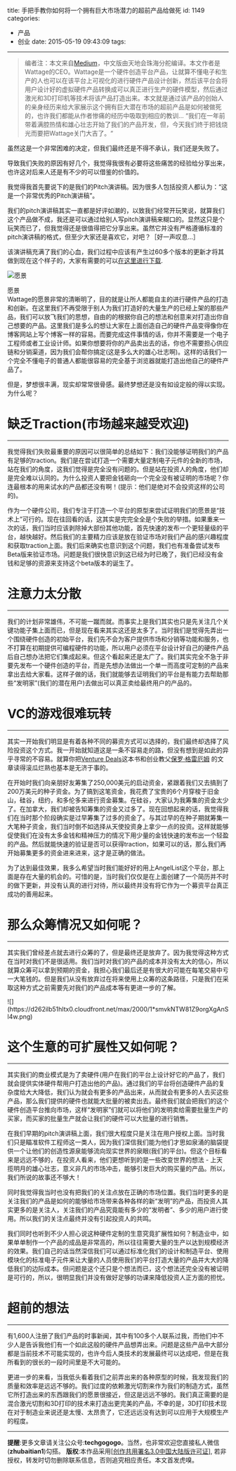 title: 手把手教你如何将一个拥有巨大市场潜力的超前产品给做死
id: 1149
categories:
  - 产品
  - 创业
date: 2015-05-19 09:43:09
tags:
---

> 编者注：本文来自[Medium](https://medium.com/inside-wattage/well-we-failed-77e795e16ecf)，中文版由天地会珠海分舵编译。本文作者是Wattage的CEO。Wattage是一个硬件创造平台产品，让就算不懂电子和生产的人也可以在该平台上可视化的进行硬件产品设计创新，然后该平台会将用户设计好的虚拟硬件产品转换成可以真正进行生产的硬件模型，然后通过激光和3D打印机等技术将该产品打造出来。本文就是通过该产品的创始人的亲身经历来给大家展示这个拥有巨大潜在市场的超前产品是如何被做死的，也许我们都能从作者惨痛的经历中吸取到相应的教训...
“我们在一年前带着满腔热情和雄心壮志开始了我们的产品开发，但，今天我们终于把钱烧光而要把Wattage关门大吉了。“

虽然这是一个非常困难的决定，但我们最终还是不得不承认，我们还是失败了。

导致我们失败的原因有好几个，我觉得我很有必要将这些痛苦的经验给分享出来，也许这对后来人还是有不少的可以借鉴的价值的。

我觉得我首先要说下的是我们的Pitch演讲稿。因为很多人包括投资人都认为：“这是一个非常优秀的Pitch演讲稿”。

我们的pitch演讲稿其实一直都是好评如潮的，以致我们经常开玩笑说，就算我们这个产品做不成，我还是可以通过给别人写pitch演讲稿来糊口的。显然这只是个玩笑而已了，但我觉得还是很值得把它分享出来。虽然它并没有严格遵循标准的pitch演讲稿的格式，但至少大家还是喜欢它，对吧？［好一声叹息...］

该演讲稿充满了我们的心血，我们过程中应该有产生过60多个版本的更新才将其做到现在这个样子的，大家有需要的可以[在这里进行下载](https://drive.google.com/file/d/0B95cJ2uw4oQlSm5rSTEwU0NZLUk/view?usp=sharing).
<div class="image-package imagebubble">

![愿景](http://upload-images.jianshu.io/upload_images/264714-ac69d1849af8a0d0.png?imageMogr2/auto-orient/strip%7CimageView2/2/w/1240)
<div class="image-caption">愿景</div>
</div>
Wattage的愿景非常的清晰明了，目的就是让所人都能自主的进行硬件产品的打造和创新。在这里我们不再受限于别人为我们打造好的大量生产的已经上架的那些产品，我们可以放飞我们的思想，自由的的根据你自己的想法和创意来对打造出你自己想要的产品。这里我们是多么的想让大家在上面创造自己的硬件产品变得像你在博客网站上写个博客一样的容易。而要完成这件事情的话，你并不需要是一个电子工程师或者工业设计师。如果你想要将你的产品卖出去的话，你也不需要担心供应链和分销渠道，因为我们会帮你搞定(这是多么大的雄心壮志啊)。这样的话我们一个完全不懂电子的普通人都能很容易的完全基于浏览器就能打造出他自己的硬件产品了。

但是，梦想很丰满，现实却常常很骨感。最终梦想还是没有如设定般的得以实现。为什么呢？

# 缺乏Traction(市场越来越受欢迎)

* * *

我觉得我们失败最重要的原因可以很简单的总结如下：我们没能够证明我们的产品有足够的traction。我们是在尝试打造一个需要大量定制电子元件的全新的市场，站在我们的角度，这我们觉得是完全没有问题的。但是站在投资人的角度，他们却是完全难以认同的。为什么投资人要把金钱砸向一个完全没有被证明的市场呢？你连最根本的用来试水的产品都还没有啊！(提示：他们是绝对不会投资这样的公司的)。

作为一个硬件公司，我们专注于打造一个平台的原型来尝试证明我们的愿景是“技术上”可行的。现在往回看的话，这其实是完完全全是个失败的举措。如果重来一次的话，我们当时应该剥除掉大部份其他功能，首先快速的发布一个更轻量级的平台，越快越好。然后我们的主要精力应该是放在验证市场对我们产品的感兴趣程度和获取traction上面。我们后来确实也意识到这个问题，我们也有准备尝试发布Beta版来验证市场。问题是我们很快意识到这已经为时已晚了，我们已经没有金钱和足够的资源来支持这个beta版本的诞生了。

# 注意力太分散

* * *

我们的计划非常雄伟，不可能一蹴而就。而事实上是我们其实也只是先关注几个关键功能子集上面而已，但是现在看来其实这还是太多了。当时我们是觉得先弄出一个围绕硬件创造的初始平台，我们先不会为客户提供市场和分销等功能和服务，也不打算在初期提供可编程硬件的功能，所以用户必须在平台设计好自己的硬件产品后自己想办法把它们集成起来。但这个看起来还是太广了。我们其实完全不急于非要先发布一个硬件创造的平台，而是先想办法做出一个单一而高度可定制的产品来拿出去给大家看。这样子做的话，我们就能够去证明我们的平台是有能力去帮助那些“发明家”(我们的潜在用户)去做出可以真正卖给最终用户的产品的。

# VC的游戏很难玩转

* * *

其实一开始我们明显是有着各种不同的募资方式可以选择的，我们最终却选择了风险投资这个方式。我一开始就知道这是一条不容易走的路，但没有想到是如此的异乎寻常的不容易。就算你把[Venture Deals](http://www.feld.com/archives/2011/07/venture-deals-be-smarter-than-your-lawyer-and-venture-capitalist.html)这本书和创业教父[保罗·格雷厄姆](http://www.paulgraham.com/)<span class="Apple-converted-space"> </span>的文章读得滚瓜烂熟也基本是无济于事的。

在开始时我们向亲朋好友筹集了250,000美元的启动资金，紧跟着我们又去搞到了200万美元的种子资金。为了搞到这笔资金，我花费了宝贵的6个月穿梭于旧金山，硅谷，纽约，和多伦多来进行资金募集。在硅谷，大家认为我筹集的资金太少了。在加拿大，我们却被告知筹集的资金又过多了。现在回想起来的话，我觉得我们在当时那个阶段确实是过早筹集了过多的资金了。与其过早的在种子期就筹集一大笔种子资金，我们当时倒不如选择从天使投资身上拿少一点的投资。这样就能够促使我们在没有太多金钱和精神压力的情况下用少量的金钱快速的发布出一个轻盈的产品。然后就能快速的验证是否可以获得traction，如果可以的话，那么我们再开始募集更多的资金进来进来，这才是正确的做法。

为了达到最佳效果，我多么希望当时我们能好好的用上AngelList这个平台，那上面是存在大量的机会的。可惜的是，当时我们仅仅是在上面创建了一个简历并不时的做下更新，并没有认真的进行对待，所以最终并没有将它作为一个募资平台真正成功的善用起来。

# 那么众筹情况又如何呢？

* * *

其实我们曾经差点就去进行众筹的了，但是最终还是放弃了。因为我觉得这种方式在当时对我们不是很适用。我们当时对我们的产品的成本并没有太大的信心，所以就算众筹可以拿到预期的资金，我担心我们最后还是有很大的可能在每笔交易中亏一大笔钱的。但是我们从没有放弃过在将来使用上众筹的这条路径，只是我们在采取这种方式之前需要先对我们的产品成本等有更进一步的了解。
<div class="image-package imagebubble">![](https://d262ilb51hltx0.cloudfront.net/max/2000/1*smvkNTW81Z9orgXgAnSl4w.png)</div>

# 这个生意的可扩展性又如何呢？

* * *

其实我们的商业模式是为了卖硬件(用户在我们的平台上设计好它的产品了，我们就会提供实体硬件帮用户打造出他的产品)。通过我们的平台将创造硬件产品的复杂度给大大降低，我们认为就会有更多的产品出来，从而就会有更多的人去买这些产品，那么我们提供的硬件也就能大批量的被卖出去。最终我们就会把我们的这个硬件创造平台推向市场，这样“发明家”们就可以将他们的发明卖给需要批量生产的买家，而买家的批量生产就会让我们的硬件可以大批量的进行销售。

在我们早期的pitch演讲稿上面，我们很大程度只是关注在用户授权上面。当时我们只是瞄准软件工程师这一类人，因为我们深信我们能为他们才思如泉涌的脑袋提供一个让他们的创造性源泉能够流向现实世界的泉眼(我们的平台)。但这个目标看来是远远不够的，在投资人看来，他们更想听到的是一些改变世界的想法 - 上天揽明月的雄心壮志，意义非凡的市场冲击，能够引发巨大的购买量的产品。所以，我们所说的故事还不够大！

同时我觉得我当时也没有把我们的关注点放在正确的市场位置。我们当时更多的是关注我们的产品是如何的能够给市场带来各种各样的新“发明”的产品，而投资人其实更多的是关注人，关注我们的产品究竟能有多少的“发明者”、多少的用户进行使用。所以我们的关注点最终并没有引起投资人的共鸣。

我们同时也听到不少人担心说这种硬件定制的生意究竟扩展性如何？制造业中，如果单单制作一个产品的成品是非常高的，所以往往需要大量的生产以达到规模经济的效果。我们自己的话当然深信我们可以通过标准化我们的设计和制造平台、使用模块化的标准电子元件来让大量的人员使用我们的平台打造大量的产品并大大的降低我们的边际成本。但问题是这个还只是个想法而已，这个想法还完全没有被证明是可行的，所以，很明显我们并没有做好足够的功课来降低投资人正方面的担忧。

# 超前的想法

* * *

有1,600人注册了我们产品的时事新闻，其中有100多个人联系过我，而他们中不少人是告诉我他们有一个如此这般的硬件产品想弄出来。问题是这些产品中大部分都是当前技术不可能实现的，也许今后人类技术的发展最终可以达成吧，但是在我所看到的很长的一段时间里是不大可能的。

更进一步的来看，当我低头看着我们之前弄出来的各种原型的时候，我发现我们的质量和效率是远远不够的。我们过度的依赖激光切割来作为我们的制造方式，虽然它所打造出来的东西跟我们的愿景很接近，但这是远远不够的。我们真正需要的是混合激光切割和3D打印的技术来打造出更完美的产品，不幸的是，3D打印技术现在对于制造业来说还是太慢、太昂贵了，它还远远没有达到可以应用于大规模生产的程度。

* * *

**提醒**:更多文章请关注公众号:**techgogogo**。当然，也非常欢迎您直接私人微信(**zhubaitian1**)勾搭。
**版权**:本作品采用[[创作共用署名3.0中国大陆版许可证](http://creativecommons.org/licenses/by/3.0/cn/)], 若非授权，转发时切勿删除联系信息，否则追究相应责任。本文首发虎嗅。